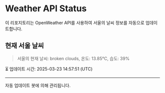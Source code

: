 
# Weather API Status

이 리포지토리는 OpenWeather API를 사용하여 서울의 날씨 정보를 자동으로 업데이트합니다.

## 현재 서울 날씨
> 서울의 현재 날씨: broken clouds, 온도: 13.85°C, 습도: 39%

⏳ 업데이트 시간: 2025-03-23 14:57:51 (UTC)

---
자동 업데이트 봇에 의해 관리됩니다.
